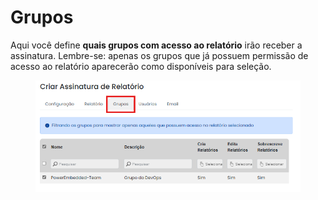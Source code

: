 # Grupos

Aqui você define **quais grupos com acesso ao relatório** irão receber a assinatura. Lembre-se: apenas os grupos que já possuem permissão de acesso ao relatório aparecerão como disponíveis para seleção.

<figure><img src="../../../.gitbook/assets/grupos.png" alt=""><figcaption></figcaption></figure>
